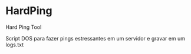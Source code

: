 # HardPing

Hard Ping Tool

Script DOS para fazer pings estressantes em um servidor e gravar em um logs.txt



